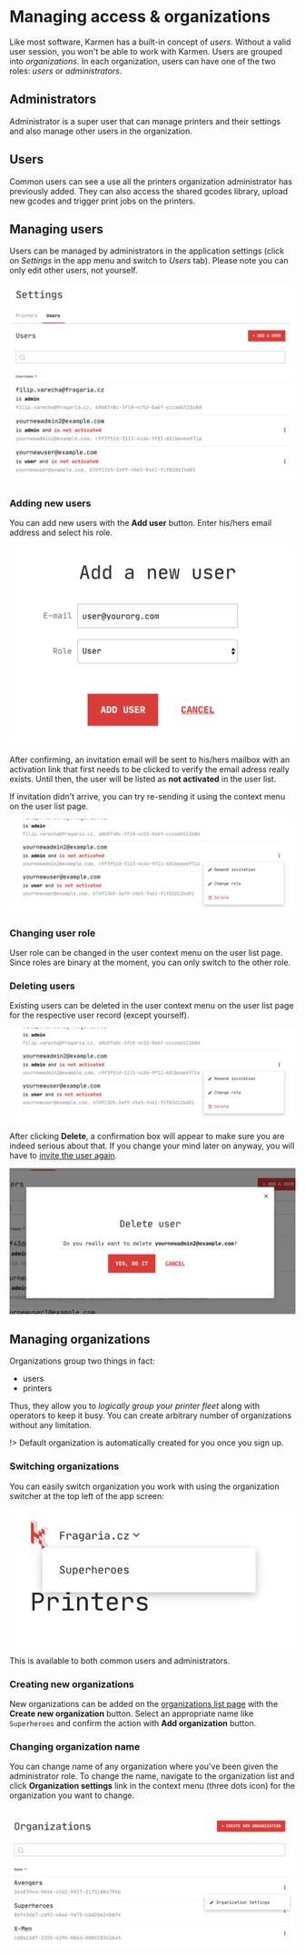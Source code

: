 # Managing access & organizations

Like most software, Karmen has a built-in concept of *users*. Without a valid
user session, you won't be able to work with Karmen. Users are grouped into
*organizations*. In each organization, users can have one of the two roles:
*users* or *administrators*.

## Administrators

Administrator is a super user that can manage printers and their settings and
also manage other users in the organization.

## Users

Common users can see a use all the printers organization administrator has
previously added. They can also access the shared gcodes library, upload new
gcodes and trigger print jobs on the printers.

## Managing users

Users can be managed by administrators in the application settings (click on
*Settings* in the app menu and switch to *Users* tab). Please note you can only
edit other users, not yourself.

<div class="center">

![User list](_media/access-user-list.png ":size=600x418")

</div>

### Adding new users

You can add new users with the **Add user** button. Enter his/hers email address
and select his role.

<div class="center">

![Add new user](_media/access-new-user.png ":size=600x419")

</div>

After confirming, an invitation email will be sent to his/hers mailbox with an
activation link that first needs to be clicked to verify the email adress really
exists. Until then, the user will be listed as **not activated** in the user list.

If invitation didn't arrive, you can try re-sending it using the context menu on the user
list page.

<div class="center">

![Re-send invitation email](_media/access-resend-invitation.png ":size=600x196")

</div>

### Changing user role

User role can be changed in the user context menu on the user list page. Since roles are binary at the moment, you can
only switch to the other role.


### Deleting users

Existing users can be deleted in the user context menu on the user list page for
the respective user record (except yourself).

<div class="center">

![Delete user](_media/access-resend-invitation.png ":size=600x196")

</div>

After clicking **Delete**, a confirmation box will appear to make sure you are
indeed serious about that. If you change your mind later on anyway, you will
have to [invite the user again](access.md?id=adding-new-users).

<div class="center">

![Delete user confirmation](_media/access-delete-user.png ":size=600x306")

</div>

## Managing organizations

Organizations group two things in fact:

- users
- printers

Thus, they allow you to *logically group your printer fleet* along with
operators to keep it busy. You can create arbitrary number of organizations
without any limitation.

!> Default organization is automatically created for you once you sign up.

### Switching organizations

You can easily switch organization you work with using the organization switcher
at the top left of the app screen:

<div class="center">

![Organization switcher](_media/access-org-switch.png ":size=600x288")

</div>

This is available to both common users and administrators.

### Creating new organizations

New organizations can be added on the [organizations list
page](https://cloud.karmen.tech/organizations) with the **Create new
organization** button. Select an appropriate name like `Superheroes` and confirm
the action with **Add organization** button.

### Changing organization name

You can change name of any organization where you've been given the
administrator role. To change the name, navigate to the organization list and
click **Organization settings** link in the context menu (three dots icon) for the
organization you want to change.

<div class="center">

![Edit organization settings](_media/access-org-change-name.png ":size=600x295")

</div>
